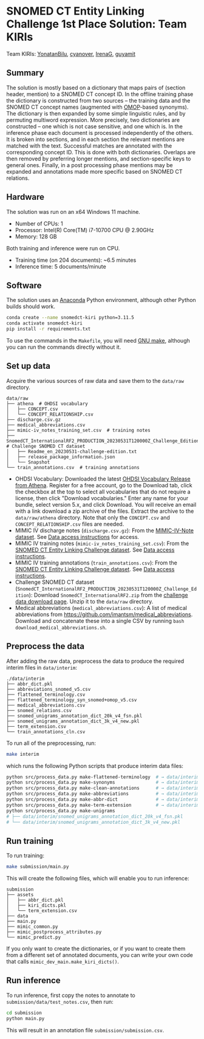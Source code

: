# SNOMED CT Entity Linking Challenge 1st Place Solution: Team KIRIs

Team KIRIs: [YonatanBilu](https://www.drivendata.org/users/YonatanBilu/), [cyanover](https://www.drivendata.org/users/cyanover/), [IrenaG](https://www.drivendata.org/users/IrenaG/), [guyamit](https://www.drivendata.org/users/guyamit/)

## Summary

The solution is mostly based on a dictionary that maps pairs of (section header, mention) to a SNOMED CT concept ID. In the offline training phase the dictionary is constructed from two sources – the training data and the SNOMED CT concept names (augmented with [OMOP](https://www.ohdsi.org/data-standardization/)-based synonyms). The dictionary is then expanded by some simple linguistic rules, and by permuting multiword expression. More precisely, two dictionaries are constructed – one which is not case sensitive, and one which is. In the inference phase each document is processed independently of the others. It is broken into sections, and in each section the relevant mentions are matched with the text. Successful matches are annotated with the corresponding concept ID. This is done with both dictionaries. Overlaps are then removed by preferring longer mentions, and section-specific keys to general ones. Finally, in a post processing phase mentions may be expanded and annotations made more specific based on SNOMED CT relations.

## Hardware

The solution was run on an x64 Windows 11 machine.

- Number of CPUs: 1
- Processor: Intel(R) Core(TM) i7-10700 CPU @ 2.90GHz
- Memory: 128 GB

Both training and inference were run on CPU.

- Training time (on 204 documents): ~6.5 minutes
- Inference time: 5 documents/minute

## Software

The solution uses an [Anaconda](https://docs.conda.io/projects/conda/en/latest/user-guide/install/index.html) Python environment, although other Python builds should work.

```bash
conda create --name snomedct-kiri python=3.11.5
conda activate snomedct-kiri
pip install -r requirements.txt
```

To use the commands in the `Makefile`, you will need [GNU make](https://www.gnu.org/software/make/), although you can run the commands directly without it.


## Set up data

Acquire the various sources of raw data and save them to the `data/raw` directory.

```
data/raw
├── athena  # OHDSI vocabulary
│   ├── CONCEPT.csv
│   └── CONCEPT_RELATIONSHIP.csv
├── discharge.csv.gz
├── medical_abbreviations.csv
├── mimic-iv_notes_training_set.csv  # training notes
├── SnomedCT_InternationalRF2_PRODUCTION_20230531T120000Z_Challenge_Edition  # Challenge SNOMED CT dataset
│   ├── Readme_en_20230531-challenge-edition.txt
│   ├── release_package_information.json
│   └── Snapshot
└── train_annotations.csv  # training annotations
```

- OHDSI Vocabulary: Downloaded the latest [OHDSI Vocabulary Release from Athena](https://athena.ohdsi.org/vocabulary/list). Register for a free account, go to the Download tab, click the checkbox at the top to select all vocabularies that do not require a license, then click "Download vocabularies." Enter any name for your bundle, select version 5.x, and click Download. You will receive an email with a link download a zip archive of the files. Extract the archive to the `data/raw/athena` directory. Note that only the `CONCEPT.csv` and `CONCEPT_RELATIONSHIP.csv` files are needed.
- MIMIC IV discharge notes (`discharge.csv.gz`): From the [MIMIC-IV-Note dataset](https://physionet.org/content/mimic-iv-note/2.2/). See [Data access instructions](https://www.drivendata.org/competitions/258/competition-snomed-ct/page/821/) for access.
- MIMIC IV training notes (`mimic-iv_notes_training_set.csv`): From the [SNOMED CT Entity Linking Challenge dataset](https://physionet.org/content/snomed-ct-entity-challenge/1.0.0/). See [Data access instructions](https://www.drivendata.org/competitions/258/competition-snomed-ct/page/821/).
- MIMIC IV training annotations (`train_annotations.csv`): From the [SNOMED CT Entity Linking Challenge dataset](https://physionet.org/content/snomed-ct-entity-challenge/1.0.0/). See [Data access instructions](https://www.drivendata.org/competitions/258/competition-snomed-ct/page/821/).
- Challenge SNOMED CT dataset (`SnomedCT_InternationalRF2_PRODUCTION_20230531T120000Z_Challenge_Edition`): Download `SnomedCT_InternationalRF2.zip` from the [challenge data download page](https://www.drivendata.org/competitions/258/competition-snomed-ct/data/). Unzip it to the `data/raw` directory.
- Medical abbreviations (`medical_abbreviations.csv`): A list of medical abbreviations from https://github.com/imantsm/medical_abbreviations. Download and concatenate these into a single CSV by running `bash download_medical_abbreviations.sh`.

## Preprocess the data

After adding the raw data, preprocess the data to produce the required interim files in `data/interim`:

```
./data/interim
├── abbr_dict.pkl
├── abbreviations_snomed_v5.csv
├── flattened_terminology.csv
├── flattened_terminology_syn_snomed+omop_v5.csv
├── medical_abbreviations.csv
├── snomed_relations.csv
├── snomed_unigrams_annotation_dict_20k_v4_fsn.pkl
├── snomed_unigrams_annotation_dict_3k_v4_new.pkl
├── term_extension.csv
└── train_annotations_cln.csv
```

To run all of the preprocessing, run:

```bash
make interim
```

which runs the following Python scripts that produce interim data files:

```bash
python src/process_data.py make-flattened-terminology  # → data/interim/flattened_terminology.csv
python src/process_data.py make-synonyms               # → data/interim/flattened_terminology_syn_snomed+omop_v5.csv
python src/process_data.py make-clean-annotations      # → data/interim/train_annotations_cln.csv
python src/process_data.py make-abbreviations          # → data/interim/abbreviations_snomed_v5.csv
python src/process_data.py make-abbr-dict              # → data/interim/abbr_dict.pkl
python src/process_data.py make-term-extension         # → data/interim/term_extension.csv
python src/process_data.py make-unigrams
# ├── data/interim/snomed_unigrams_annotation_dict_20k_v4_fsn.pkl
# └── data/interim/snomed_unigrams_annotation_dict_3k_v4_new.pkl
```

## Run training

To run training:

```bash
make submission/main.py
```

This will create the following files, which will enable you to run inference:

```
submission
├── assets
│   ├── abbr_dict.pkl
│   ├── kiri_dicts.pkl
│   └── term_extension.csv
├── data
├── main.py
├── mimic_common.py
├── mimic_postprocess_attributes.py
└── mimic_predict.py
```

If you only want to create the dictionaries, or if you want to create them from a different set of annotated documents, you can write your own code that calls `mimic_dev_main.make_kiri_dicts()`.

## Run inference

To run inference, first copy the notes to annotate to `submission/data/test_notes.csv`, then run:

```bash
cd submission
python main.py
```

This will result in an annotation file `submission/submission.csv`.
